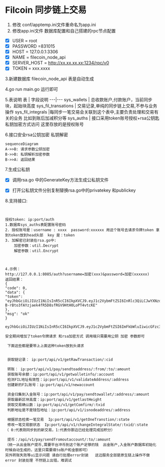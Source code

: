 #   Filcoin 同步链上交易

1. 修改 conf/apptemp.ini文件重命名为app.ini
2. 修改app.ini文件 数据库配置和自己搭建的rpc节点配置
- [x] USER = root
- [x] PASSWORD =831015
- [x] HOST = 127.0.0.1:3306
- [x] NAME = filecoin_node_api
- [x] SERVER_HOST = http://xx.xx.xx.xx:1234/rpc/v0
- [x] TOKEN = xxx.xxxx

3.新建数据库 filecoin_node_api 表是自动生成

4.go run main.go 运行即可




5.表说明
表 | 字段说明
---|---
sys_wallets          | 总收款账户,付款账户，当前同步块，起始块高度
sys_fil_transations   | 交易记录,单纯的同步链上交易,不参与业务操作
sys_fil_integrals            |每同步一笔交易会关联到这个表中,主要负责处理和交易有关的业务 比如到账后加减积分等
sys_auths | 接口采用token账号授权+rsa公钥匙私钥加密方式访问 这里存放的是授权账号



6.接口安全rsa公钥加密 私钥解密


```
sequenceDiagram
A->>B: 请求参数公钥加密
B->>B: 私钥解析加密参数
B->>A: 返回结果
```





7.生成公私钥

- [x]  调用rsa.go 中的GenerateKey方法生成公私钥文件
- [x]  打开公私钥文件分别复制替换rsa.go中的privatekey 和publickey




 8.支持接口:
~~~~


授权token: ip:port/auth
1.数据库sys_auths表配置账号密码
2. 授权账号是：username : xxxx  password:xxxxxx 用这个账号去请求令牌token 拿到token放到head头部  key 是：token
3. 加解密已封装在rsa.go中: 
    加密参数：util.Decrypt
    解密参数：util.Encrypt
 


4.示例：
http://127.0.0.1:8085/auth?username=加密(xxx)&password=加密(xxxxxx)
返回结果：
{
"code": 0,
"data": {
"token": "eyJhbGciOiJIUzI1NiIsInR5cCI6IkpXVCJ9.eyJ1c2VybmFtZSI6InRlc3QiLCJwYXNzd29yZCI6InRlc3QxMjM0NTYiLCJleHAiOjE2MDY1ODcwOTUsImlzcyI6Imdpbi1ibG9nIn0.z-B-rBto3fAYzjaek4fR5D8sfRGV9HtH0LoPT4vtcKE"
},
"msg": "ok"
}

eyJhbGciOiJIUzI1NiIsInR5cCI6IkpXVCJ9.eyJ1c2VybmFtZSI6ImFkbWluIiwicGFzc3dvcmQiOiIxMjM0NTY3IiwiZXhwIjoxNjU3MTk1MTExLCJpc3MiOiJnaW4tYmxvZyJ9.kNHnDe59MhPd5VZydWZvZescqyCajilwTgHKfjbf754

安全期间增加了token令牌请求 和rsa加密方式 调用端只需要用公钥 加密 参数即可
 
 下面这些都是要带上上面这种token放到头请求
 

 获取链记录： ip:port/api/v1/getRawTransaction/:cid 
 
 转账： ip:port/api/v1/pay/sendtoaddress/:from/:to/:amount
 获取账号余额：ip:port/api/v1/getwalletinfo/:account
 检测FIL地址有效性：ip:port/api/v1/validateAddress/:address
 创建新的FIL账号：ip:port/api/v1/newaccount    

 资金归集到入金账号：ip:port/api/v1/pay/sendtowallet/:address/:amount
 获取最新区块高度：ip:port/api/v1/getlastHeight 
 获取交易确认数：ip:port/api/v1/getComfirm/:txid 
 判断地址是不是钱包地址：ip:port/api/v1/isnodeaddres/:address

 根据状态检索一笔交易  Ip:port/api/v1/getOneTranstion/:state  
 修改一笔交易额状态  Ip:port/api/v1/changeIntegralState/:txid/:state
（ 0:代表刚同步到的新交易，1:代表你那边已经处理完成加积分）

 提币：/api/v1/pay/sendfromoutaccount/:to/:amount
（统一从出金账户提币,需要平台冲币到这个账户足够的钱  出金账户,入金账户数据库初始化时候自动生成的，这里只需要填to账户和金额即可）
另外转账失败等ui显示问题 请自行处理error封装   这边服务全部是原生链上操作不做error 封装处理 不然链上出错，难调试






~~~~



